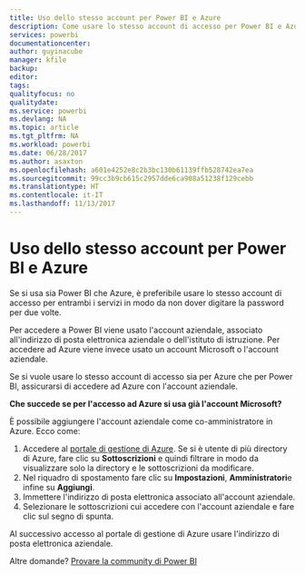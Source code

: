```yaml
---
title: Uso dello stesso account per Power BI e Azure
description: Come usare lo stesso account di accesso per Power BI e Azure
services: powerbi
documentationcenter: 
author: guyinacube
manager: kfile
backup: 
editor: 
tags: 
qualityfocus: no
qualitydate: 
ms.service: powerbi
ms.devlang: NA
ms.topic: article
ms.tgt_pltfrm: NA
ms.workload: powerbi
ms.date: 06/28/2017
ms.author: asaxton
ms.openlocfilehash: a601e4252e8c2b3bc130b61139ffb528742ea7ea
ms.sourcegitcommit: 99cc3b9cb615c2957dde6ca908a51238f129cebb
ms.translationtype: HT
ms.contentlocale: it-IT
ms.lasthandoff: 11/13/2017
---
```

# <a name="using-the-same-account-for-power-bi-and-azure"></a>Uso dello stesso account per Power BI e Azure
Se si usa sia Power BI che Azure, è preferibile usare lo stesso account di accesso per entrambi i servizi in modo da non dover digitare la password per due volte.

Per accedere a Power BI viene usato l'account aziendale, associato all'indirizzo di posta elettronica aziendale o dell'istituto di istruzione.  Per accedere ad Azure viene invece usato un account Microsoft o l'account aziendale.

Se si vuole usare lo stesso account di accesso sia per Azure che per Power BI, assicurarsi di accedere ad Azure con l'account aziendale.

**Che succede se per l'accesso ad Azure si usa già l'account Microsoft?**

È possibile aggiungere l'account aziendale come co-amministratore in Azure.  Ecco come:

1. Accedere al [portale di gestione di Azure](http://manage.windowsazure.com/). Se si è utente di più directory di Azure, fare clic su **Sottoscrizioni** e quindi filtrare in modo da visualizzare solo la directory e le sottoscrizioni da modificare.
2. Nel riquadro di spostamento fare clic su **Impostazioni**, **Amministratori**e infine su **Aggiungi**.
3. Immettere l'indirizzo di posta elettronica associato all'account aziendale.
4. Selezionare le sottoscrizioni cui accedere con l'account aziendale e fare clic sul segno di spunta.

Al successivo accesso al portale di gestione di Azure usare l'indirizzo di posta elettronica aziendale.

Altre domande? [Provare la community di Power BI](http://community.powerbi.com/)

